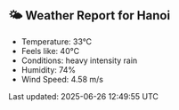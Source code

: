 <!-- WEATHER-START -->
## 🌤 Weather Report for Hanoi

- Temperature: 33°C
- Feels like: 40°C
- Conditions: heavy intensity rain
- Humidity: 74%
- Wind Speed: 4.58 m/s

Last updated: 2025-06-26 12:49:55 UTC
<!-- WEATHER-END -->
